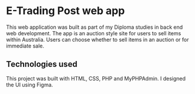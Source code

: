 # E-Trading Post web app

This web application was built as part of my Diploma studies in back end web development. The app is an auction style site for users to sell items within Australia. Users can choose whether to sell items in an auction or for immediate sale.

## Technologies used
This project was built with HTML, CSS, PHP and MyPHPAdmin. I designed the UI using Figma.
